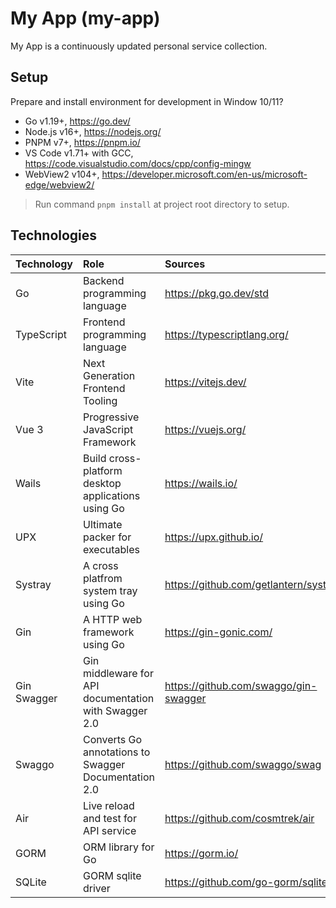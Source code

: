 # My App (my-app)

My App is a continuously updated personal service collection.

## Setup

Prepare and install environment for development in Window 10/11?

- Go v1.19+, https://go.dev/
- Node.js v16+, https://nodejs.org/
- PNPM v7+, https://pnpm.io/
- VS Code v1.71+ with GCC, https://code.visualstudio.com/docs/cpp/config-mingw
- WebView2 v104+, https://developer.microsoft.com/en-us/microsoft-edge/webview2/

> Run command `pnpm install` at project root directory to setup.

## Technologies

| Technology  | Role                                                  | Sources                               |
| :---------- | :---------------------------------------------------- | :------------------------------------ |
| Go          | Backend programming language                          | https://pkg.go.dev/std                |
| TypeScript  | Frontend programming language                         | https://typescriptlang.org/           |
| Vite        | Next Generation Frontend Tooling                      | https://vitejs.dev/                   |
| Vue 3       | Progressive JavaScript Framework                      | https://vuejs.org/                    |
| Wails       | Build cross-platform desktop applications using Go    | https://wails.io/                     |
| UPX         | Ultimate packer for executables                       | https://upx.github.io/                |
| Systray     | A cross platfrom system tray using Go                 | https://github.com/getlantern/systray |
| Gin         | A HTTP web framework using Go                         | https://gin-gonic.com/                |
| Gin Swagger | Gin middleware for API documentation with Swagger 2.0 | https://github.com/swaggo/gin-swagger |
| Swaggo      | Converts Go annotations to Swagger Documentation 2.0  | https://github.com/swaggo/swag        |
| Air         | Live reload and test for API service                  | https://github.com/cosmtrek/air       |
| GORM        | ORM library for Go                                    | https://gorm.io/                      |
| SQLite      | GORM sqlite driver                                    | https://github.com/go-gorm/sqlite     |
